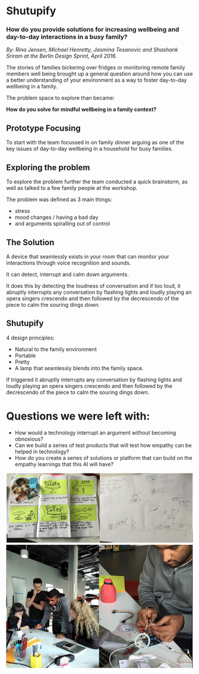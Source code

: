 # Shutupify

### How do you provide solutions for increasing wellbeing and day-to-day interactions in a busy family?

*By: Rina Jensen, Michael Henretty, Jasmina Tesanovic and Shashank Sriram at the Berlin Design Sprint, April 2016.*

The stories of families bickering over fridges or monitoring remote family members well being brought up a general question around how you can use a better understanding of your environment as a way to foster day-to-day wellbeing in a family.

The problem space to explore than became:

**How do you solve for mindful wellbeing in a family context?**


## Prototype Focusing

To start with the team focussed in on family dinner arguing as one of the key issues of day-to-day wellbeing in a household for busy families.

## Exploring the problem

To explore the problem further the team conducted a quick brainstorm, as well as talked to a few family people at the workshop.

The problem was defined as 3 main things:

* stress
* mood changes / having a bad day
* and arguments spiralling out of control

## The Solution

A device that seamlessly exists in your room that can monitor your interactions through voice recognition and sounds.

It can detect, interrupt and calm down arguments.

It does this by detecting the loudness of conversation and if too loud, it abruptly interrupts any conversation by flashing lights and loudly playing an opera singers crescendo and then followed by the decrescendo of the piece to calm the souring dings down.

## Shutupify

4 design principles:

* Natural to the family environment 
* Portable
* Pretty
* A lamp that seamlessly blends into the family space.

If triggered it abruptly interrupts any conversation by flashing lights and loudly playing an opera singers crescendo and then followed by the decrescendo of the piece to calm the souring dings down.

# Questions we were left with:


* How would a technology interrupt an argument without becoming obnoxious?
* Can we build a series of test products that will test how empathy can be helped in technology?
* How do you create a series of solutions or platform that can build on the empathy learnings that this AI will have?

<img src="img/storyboarding.png">
<img src="img/team_at_work.png">
